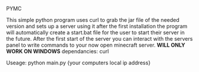 PYMC

This simple python program uses curl to grab the jar file of the needed version and sets up a server using it after the first installation the program will automatically create a start.bat file for the user to start
their server in the future.  After the first start of the server you can interact with the servers panel to write commands to your now open minecraft server.
**WILL ONLY WORK ON WINDOWS**
dependancies:
curl

Useage: 
python main.py {your computers local ip address}        

